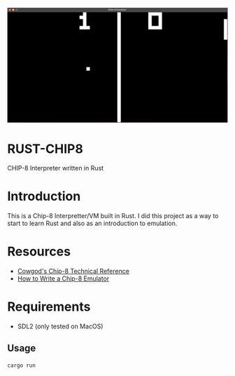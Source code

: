 ![pong](/resources/pong.gif "Playing pong")

# RUST-CHIP8
CHIP-8 Interpreter written in Rust

# Introduction
This is a Chip-8 Interpretter/VM built in Rust. I did this project as a way to start to learn Rust and also as an introduction to emulation.

# Resources
* [Cowgod's Chip-8 Technical Reference](http://devernay.free.fr/hacks/chip8/C8TECH10.HTM)
* [How to Write a Chip-8 Emulator](https://multigesture.net/articles/how-to-write-an-emulator-chip-8-interpreter/)

# Requirements
* SDL2 (only tested on MacOS)


## Usage
```
cargo run
```

